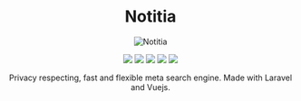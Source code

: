 <h1 align="center">
  <b>Notitia</b>
</h1>

<p align="center">
  <img src="https://avatars2.githubusercontent.com/u/74918800?s=200&v=4" alt="Notitia"/>
</p>

<p align="center">
  <img src="https://img.shields.io/badge/Maintained%3F-Yes-green?style=flat-square">
  <img src="https://img.shields.io/github/license/notitia/notitia?style=flat-square">
   <img src="https://img.shields.io/github/issues/notitia/notitia?color=violet&style=flat-square">
  <img src="https://img.shields.io/github/stars/notitia/notitia?style=flat-square">
  <img src="https://img.shields.io/github/forks/notitia/notitia?color=teal&style=flat-square">
</p>

<p align="center">
Privacy respecting, fast and flexible meta search engine. Made with Laravel and Vuejs.
</p>
